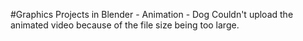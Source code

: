#Graphics Projects in Blender - Animation - Dog
Couldn't upload the animated video because of the file size being too large.
